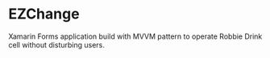 # EZChange
Xamarin Forms application build with MVVM pattern to operate Robbie Drink cell without disturbing users.
